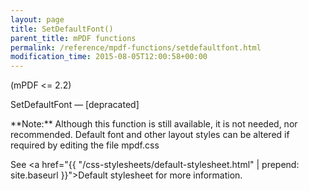 ```yaml
---
layout: page
title: SetDefaultFont()
parent_title: mPDF functions
permalink: /reference/mpdf-functions/setdefaultfont.html
modification_time: 2015-08-05T12:00:58+00:00
---
```


(mPDF &lt;= 2.2)

SetDefaultFont — [depracated]

<div class="alert alert-info" role="alert">**Note:** Although this function is still available, it is not needed, nor recommended. Default font and other layout styles can be altered if required by editing the file mpdf.css

See <a href="{{ "/css-stylesheets/default-stylesheet.html" | prepend: site.baseurl }}">Default stylesheet</a> for more information.</div>

